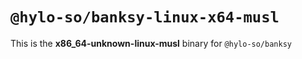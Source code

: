 # `@hylo-so/banksy-linux-x64-musl`

This is the **x86_64-unknown-linux-musl** binary for `@hylo-so/banksy`
